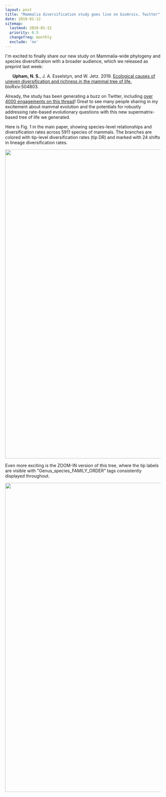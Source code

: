 ```yaml
---
layout: post
title: "Mammalia diversification study goes live on bioArxiv, Twitter"
date: 2019-01-12
sitemap:
  lastmod: 2019-01-12
  priority: 0.5
  changefreq: monthly
  exclude: 'no'
---
```


I'm excited to finally share our new study on Mammalia-wide phylogeny and species diversification with a broader audience, which we released as preprint last week: 

&nbsp;&nbsp;&nbsp;&nbsp;&nbsp;&nbsp;**Upham, N. S.**, J. A. Esselstyn, and W. Jetz. 2019. [Ecological causes of uneven diversification and richness in the mammal tree of life.](https://doi.org/10.1101/504803) bioRxiv:504803.

Already, the study has been generating a buzz on Twitter, including [over 4000 engagements on this thread](https://twitter.com/n8_upham/status/1082317979776401409)!  Great to see many people sharing in my excitement about mammal evolution and the potentials for robustly addressing rate-based evolutionary questions with this new supermatrix-based tree of life we generated.

Here is Fig. 1 in the main paper, showing species-level relationships and diversification rates across 5911 species of mammals. The branches are colored with tip-level diversification rates (tip DR) and marked with 24 shifts in lineage diversification rates.
<tr><td><img src="https://n8upham.github.io/images/Fig1_NDexp_TopoCons_24Oct2018.jpg" width="1000px" /></td></tr>

Even more exciting is the ZOOM-IN version of this tree, where the tip labels are visible with "Genus_species_FAMILY_ORDER" tags consistently displayed throughout.

<a href="https://n8upham.github.io/images/FigS12_annotated.pdf">
<img src="FigS12_annotated.pdf" width="1000px"></a>